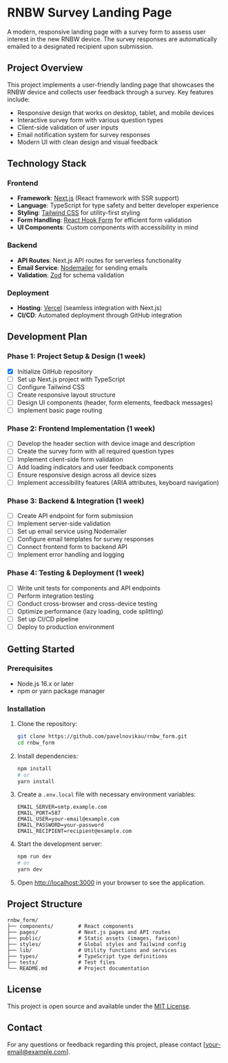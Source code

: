 # RNBW Survey Landing Page

A modern, responsive landing page with a survey form to assess user interest in the new RNBW device. The survey responses are automatically emailed to a designated recipient upon submission.

## Project Overview

This project implements a user-friendly landing page that showcases the RNBW device and collects user feedback through a survey. Key features include:

- Responsive design that works on desktop, tablet, and mobile devices
- Interactive survey form with various question types
- Client-side validation of user inputs
- Email notification system for survey responses
- Modern UI with clean design and visual feedback

## Technology Stack

### Frontend
- **Framework**: [Next.js](https://nextjs.org/) (React framework with SSR support)
- **Language**: TypeScript for type safety and better developer experience
- **Styling**: [Tailwind CSS](https://tailwindcss.com/) for utility-first styling
- **Form Handling**: [React Hook Form](https://react-hook-form.com/) for efficient form validation
- **UI Components**: Custom components with accessibility in mind

### Backend
- **API Routes**: Next.js API routes for serverless functionality
- **Email Service**: [Nodemailer](https://nodemailer.com/) for sending emails
- **Validation**: [Zod](https://github.com/colinhacks/zod) for schema validation

### Deployment
- **Hosting**: [Vercel](https://vercel.com/) (seamless integration with Next.js)
- **CI/CD**: Automated deployment through GitHub integration

## Development Plan

### Phase 1: Project Setup & Design (1 week)
- [x] Initialize GitHub repository
- [ ] Set up Next.js project with TypeScript
- [ ] Configure Tailwind CSS
- [ ] Create responsive layout structure
- [ ] Design UI components (header, form elements, feedback messages)
- [ ] Implement basic page routing

### Phase 2: Frontend Implementation (1 week)
- [ ] Develop the header section with device image and description
- [ ] Create the survey form with all required question types
- [ ] Implement client-side form validation
- [ ] Add loading indicators and user feedback components
- [ ] Ensure responsive design across all device sizes
- [ ] Implement accessibility features (ARIA attributes, keyboard navigation)

### Phase 3: Backend & Integration (1 week)
- [ ] Create API endpoint for form submission
- [ ] Implement server-side validation
- [ ] Set up email service using Nodemailer
- [ ] Configure email templates for survey responses
- [ ] Connect frontend form to backend API
- [ ] Implement error handling and logging

### Phase 4: Testing & Deployment (1 week)
- [ ] Write unit tests for components and API endpoints
- [ ] Perform integration testing
- [ ] Conduct cross-browser and cross-device testing
- [ ] Optimize performance (lazy loading, code splitting)
- [ ] Set up CI/CD pipeline
- [ ] Deploy to production environment

## Getting Started

### Prerequisites
- Node.js 16.x or later
- npm or yarn package manager

### Installation
1. Clone the repository:
   ```bash
   git clone https://github.com/pavelnovikau/rnbw_form.git
   cd rnbw_form
   ```

2. Install dependencies:
   ```bash
   npm install
   # or
   yarn install
   ```

3. Create a `.env.local` file with necessary environment variables:
   ```
   EMAIL_SERVER=smtp.example.com
   EMAIL_PORT=587
   EMAIL_USER=your-email@example.com
   EMAIL_PASSWORD=your-password
   EMAIL_RECIPIENT=recipient@example.com
   ```

4. Start the development server:
   ```bash
   npm run dev
   # or
   yarn dev
   ```

5. Open [http://localhost:3000](http://localhost:3000) in your browser to see the application.

## Project Structure
```
rnbw_form/
├── components/        # React components
├── pages/             # Next.js pages and API routes
├── public/            # Static assets (images, favicon)
├── styles/            # Global styles and Tailwind config
├── lib/               # Utility functions and services
├── types/             # TypeScript type definitions
├── tests/             # Test files
└── README.md          # Project documentation
```

## License
This project is open source and available under the [MIT License](LICENSE).

## Contact
For any questions or feedback regarding this project, please contact [your-email@example.com]. 